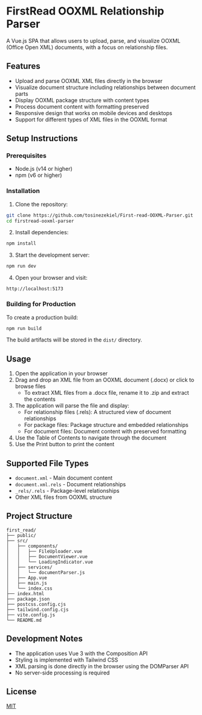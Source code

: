 # FirstRead OOXML Relationship Parser

A Vue.js SPA that allows users to upload, parse, and visualize OOXML (Office Open XML) documents, with a focus on relationship files.

## Features

- Upload and parse OOXML XML files directly in the browser
- Visualize document structure including relationships between document parts
- Display OOXML package structure with content types
- Process document content with formatting preserved
- Responsive design that works on mobile devices and desktops
- Support for different types of XML files in the OOXML format

## Setup Instructions

### Prerequisites

- Node.js (v14 or higher)
- npm (v6 or higher)

### Installation

1. Clone the repository:
```bash
git clone https://github.com/tosinezekiel/First-read-OOXML-Parser.git
cd firstread-ooxml-parser
```

2. Install dependencies:
```bash
npm install
```

3. Start the development server:
```bash
npm run dev
```

4. Open your browser and visit:
```
http://localhost:5173
```

### Building for Production

To create a production build:

```bash
npm run build
```

The build artifacts will be stored in the `dist/` directory.

## Usage

1. Open the application in your browser
2. Drag and drop an XML file from an OOXML document (.docx) or click to browse files
   - To extract XML files from a .docx file, rename it to .zip and extract the contents
3. The application will parse the file and display:
   - For relationship files (.rels): A structured view of document relationships
   - For package files: Package structure and embedded relationships
   - For document files: Document content with preserved formatting
4. Use the Table of Contents to navigate through the document
5. Use the Print button to print the content

## Supported File Types

- `document.xml` - Main document content
- `document.xml.rels` - Document relationships
- `_rels/.rels` - Package-level relationships
- Other XML files from OOXML structure

## Project Structure

```
first_read/
├── public/
├── src/
│   ├── components/
│   │   ├── FileUploader.vue   
│   │   ├── DocumentViewer.vue 
│   │   └── LoadingIndicator.vue
│   ├── services/
│   │   └── documentParser.js  
│   ├── App.vue
│   ├── main.js         
│   └── index.css
├── index.html
├── package.json
├── postcss.config.cjs
├── tailwind.config.cjs
├── vite.config.js
└── README.md
```

## Development Notes

- The application uses Vue 3 with the Composition API
- Styling is implemented with Tailwind CSS
- XML parsing is done directly in the browser using the DOMParser API
- No server-side processing is required

## License

[MIT](LICENSE)
